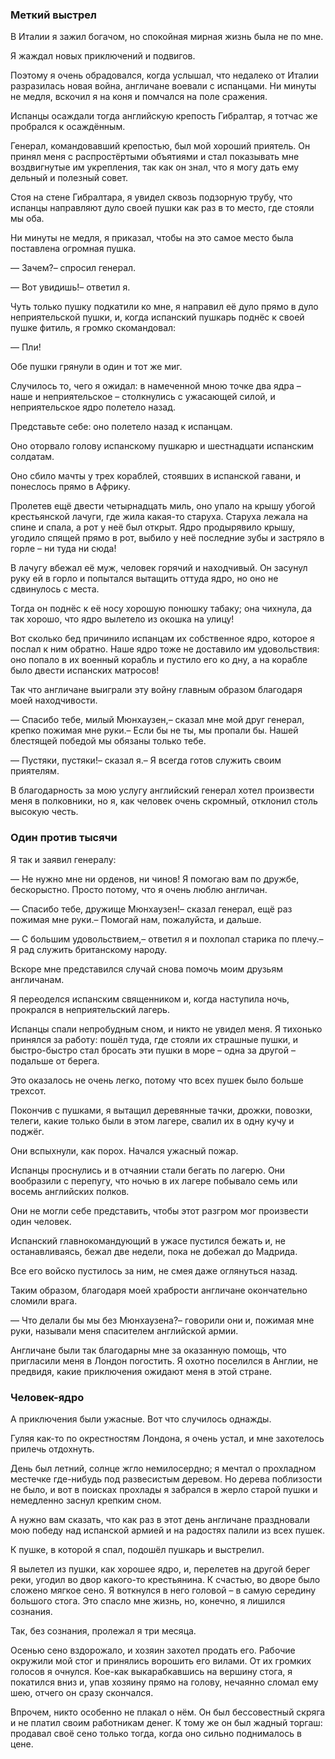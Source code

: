 ### Меткий выстрел

В Италии я зажил богачом, но спокойная мирная жизнь была не по мне.

Я жаждал новых приключений и подвигов.

Поэтому я очень обрадовался, когда услышал, что недалеко от Италии разразилась новая война, англичане воевали с испанцами.
Ни минуты не медля, вскочил я на коня и помчался на поле сражения.

Испанцы осаждали тогда английскую крепость Гибралтар, я тотчас же пробрался к осаждённым.

Генерал, командовавший крепостью, был мой хороший приятель.
Он принял меня с распростёртыми объятиями и стал показывать мне воздвигнутые им укрепления, так как он знал, что я могу дать ему дельный и полезный совет.

Стоя на стене Гибралтара, я увидел сквозь подзорную трубу, что испанцы направляют дуло своей пушки как раз в то место, где стояли мы оба.

Ни минуты не медля, я приказал, чтобы на это самое место была поставлена огромная пушка.

— Зачем?– спросил генерал.

— Вот увидишь!– ответил я.

Чуть только пушку подкатили ко мне, я направил её дуло прямо в дуло неприятельской пушки, и, когда испанский пушкарь поднёс к своей пушке фитиль, я громко скомандовал:

— Пли!

Обе пушки грянули в один и тот же миг.

Случилось то, чего я ожидал: в намеченной мною точке два ядра – наше и неприятельское – столкнулись с ужасающей силой, и неприятельское ядро полетело назад.

Представьте себе: оно полетело назад к испанцам.

Оно оторвало голову испанскому пушкарю и шестнадцати испанским солдатам.

Оно сбило мачты у трех кораблей, стоявших в испанской гавани, и понеслось прямо в Африку.

Пролетев ещё двести четырнадцать миль, оно упало на крышу убогой крестьянской лачуги, где жила какая-то старуха.
Старуха лежала на спине и спала, а рот у неё был открыт.
Ядро продырявило крышу, угодило спящей прямо в рот, выбило у неё последние зубы и застряло в горле – ни туда ни сюда!

В лачугу вбежал её муж, человек горячий и находчивый.
Он засунул руку ей в горло и попытался вытащить оттуда ядро, но оно не сдвинулось с места.

Тогда он поднёс к её носу хорошую понюшку табаку; она чихнула, да так хорошо, что ядро вылетело из окошка на улицу!

Вот сколько бед причинило испанцам их собственное ядро, которое я послал к ним обратно.
Наше ядро тоже не доставило им удовольствия: оно попало в их военный корабль и пустило его ко дну, а на корабле было двести испанских матросов!

Так что англичане выиграли эту войну главным образом благодаря моей находчивости.

— Спасибо тебе, милый Мюнхаузен,– сказал мне мой друг генерал, крепко пожимая мне руки.– Если бы не ты, мы пропали бы.
Нашей блестящей победой мы обязаны только тебе.

— Пустяки, пустяки!– сказал я.– Я всегда готов служить своим приятелям.

В благодарность за мою услугу английский генерал хотел произвести меня в полковники, но я, как человек очень скромный, отклонил столь высокую честь.

### Один против тысячи

Я так и заявил генералу:

— Не нужно мне ни орденов, ни чинов!
Я помогаю вам по дружбе, бескорыстно.
Просто потому, что я очень люблю англичан.

— Спасибо тебе, дружище Мюнхаузен!– сказал генерал, ещё раз пожимая мне руки.– Помогай нам, пожалуйста, и дальше.

— С большим удовольствием,– ответил я и похлопал старика по плечу.– Я рад служить британскому народу.

Вскоре мне представился случай снова помочь моим друзьям англичанам.

Я переоделся испанским священником и, когда наступила ночь, прокрался в неприятельский лагерь.

Испанцы спали непробудным сном, и никто не увидел меня.
Я тихонько принялся за работу: пошёл туда, где стояли их страшные пушки, и быстро-быстро стал бросать эти пушки в море – одна за другой – подальше от берега.

Это оказалось не очень легко, потому что всех пушек было больше трехсот.

Покончив с пушками, я вытащил деревянные тачки, дрожки, повозки, телеги, какие только были в этом лагере, свалил их в одну кучу и поджёг.

Они вспыхнули, как порох.
Начался ужасный пожар.

Испанцы проснулись и в отчаянии стали бегать по лагерю.
Они вообразили с перепугу, что ночью в их лагере побывало семь или восемь английских полков.

Они не могли себе представить, чтобы этот разгром мог произвести один человек.

Испанский главнокомандующий в ужасе пустился бежать и, не останавливаясь, бежал две недели, пока не добежал до Мадрида.

Все его войско пустилось за ним, не смея даже оглянуться назад.

Таким образом, благодаря моей храбрости англичане окончательно сломили врага.

— Что делали бы мы без Мюнхаузена?– говорили они и, пожимая мне руки, называли меня спасителем английской армии.

Англичане были так благодарны мне за оказанную помощь, что пригласили меня в Лондон погостить.
Я охотно поселился в Англии, не предвидя, какие приключения ожидают меня в этой стране.

### Человек-ядро

А приключения были ужасные.
Вот что случилось однажды.

Гуляя как-то по окрестностям Лондона, я очень устал, и мне захотелось прилечь отдохнуть.

День был летний, солнце жгло немилосердно; я мечтал о прохладном местечке где-нибудь под развесистым деревом.
Но дерева поблизости не было, и вот в поисках прохлады я забрался в жерло старой пушки и немедленно заснул крепким сном.

А нужно вам сказать, что как раз в этот день англичане праздновали мою победу над испанской армией и на радостях палили из всех пушек.

К пушке, в которой я спал, подошёл пушкарь и выстрелил.

Я вылетел из пушки, как хорошее ядро, и, перелетев на другой берег реки, угодил во двор какого-то крестьянина.
К счастью, во дворе было сложено мягкое сено.
Я воткнулся в него головой – в самую середину большого стога.
Это спасло мне жизнь, но, конечно, я лишился сознания.

Так, без сознания, пролежал я три месяца.

Осенью сено вздорожало, и хозяин захотел продать его.
Рабочие окружили мой стог и принялись ворошить его вилами.
От их громких голосов я очнулся.
Кое-как выкарабкавшись на вершину стога, я покатился вниз и, упав хозяину прямо на голову, нечаянно сломал ему шею, отчего он сразу скончался.

Впрочем, никто особенно не плакал о нём.
Он был бессовестный скряга и не платил своим работникам денег.
К тому же он был жадный торгаш: продавал своё сено только тогда, когда оно сильно поднималось в цене.
